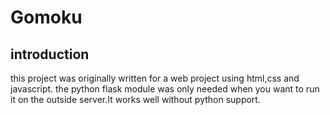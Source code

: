 # Gomoku
## introduction
this project was originally written for a web project using html,css and javascript. the python flask module was only needed when you want to run it on the outside server.It works well without python support.
